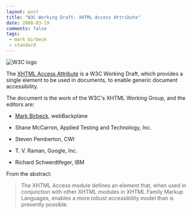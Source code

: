 ```yaml
---
layout: post
title: "W3C Working Draft: XHTML Access Attribute"
date: 2008-03-19
comments: false
tags:
 - mark birbeck
 - standard
---
```

![W3C logo](http://www.w3.org/Icons/w3c_home)

The [XHTML Access Attribute](http://www.w3.org/TR/xhtml-access/) is a W3C
Working Draft, which provides a single element to be used in documents, to
enable generic document accessibility.

<!-- more -->

  
The document is the work of the W3C's XHTML Working Group, and the editors
are:

  

  * [Mark Birbeck](/mark-birbeck), webBackplane
  

  * Shane McCarron, Applied Testing and Technology, Inc.
  

  * Steven Pemberton, CWI
  

  * T. V. Raman, Google, Inc.
  

  * Richard Schwerdtfeger, IBM
  
  
  
From the abstract:

> The XHTML Access module defines an element that, when used in conjunction
with other XHTML modules in XHTML Family Markup Languages, enables a more
robust accessibility model than is presently possible.

